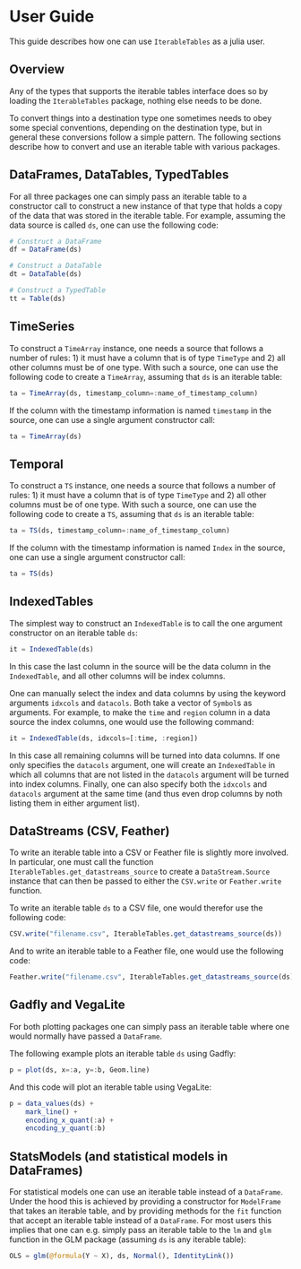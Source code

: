 # User Guide

This guide describes how one can use `IterableTables` as a julia user.

## Overview

Any of the types that supports the iterable tables interface does so by loading the `IterableTables` package, nothing else needs to be done.

To convert things into a destination type one sometimes needs to obey some special conventions, depending on the destination type, but in general these conversions follow a simple pattern. The following sections describe how to convert and use an iterable table with various packages.

## DataFrames, DataTables, TypedTables

For all three packages one can simply pass an iterable table to a constructor call to construct a new instance of that type that holds a copy of the data that was stored in the iterable table. For example, assuming the data source is called `ds`, one can use the following code:

```julia
# Construct a DataFrame
df = DataFrame(ds)

# Construct a DataTable
dt = DataTable(ds)

# Construct a TypedTable
tt = Table(ds)
```

## TimeSeries

To construct a `TimeArray` instance, one needs a source that follows a number of rules: 1) it must have a column that is of type `TimeType` and 2) all other columns must be of one type. With such a source, one can use the following code to create a `TimeArray`, assuming that `ds` is an iterable table:

```julia
ta = TimeArray(ds, timestamp_column=:name_of_timestamp_column)
```

If the column with the timestamp information is named `timestamp` in the source, one can use a single argument constructor call:

```julia
ta = TimeArray(ds)
```

## Temporal

To construct a `TS` instance, one needs a source that follows a number of rules: 1) it must have a column that is of type `TimeType` and 2) all other columns must be of one type. With such a source, one can use the following code to create a `TS`, assuming that `ds` is an iterable table:

```julia
ta = TS(ds, timestamp_column=:name_of_timestamp_column)
```

If the column with the timestamp information is named `Index` in the source, one can use a single argument constructor call:

```julia
ta = TS(ds)
```


## IndexedTables

The simplest way to construct an `IndexedTable` is to call the one argument constructor on an iterable table `ds`:

```julia
it = IndexedTable(ds)
```

In this case the last column in the source will be the data column in the `IndexedTable`, and all other columns will be index columns.

One can manually select the index and data columns by using the keyword arguments `idxcols` and `datacols`. Both take a vector of `Symbol`s as arguments. For example, to make the `time` and `region` column in a data source the index columns, one would use the following command:

```julia
it = IndexedTable(ds, idxcols=[:time, :region])
```

In this case all remaining columns will be turned into data columns. If one only specifies the `datacols` argument, one will create an `IndexedTable` in which all columns that are not listed in the `datacols` argument will be turned into index columns. Finally, one can also specify both the `idxcols` and `datacols` argument at the same time (and thus even drop columns by noth listing them in either argument list).

## DataStreams (CSV, Feather)

To write an iterable table into a CSV or Feather file is slightly more involved. In particular, one must call the function `IterableTables.get_datastreams_source` to create a `DataStream.Source` instance that can then be passed to either the `CSV.write` or `Feather.write` function.

To write an iterable table `ds` to a CSV file, one would therefor use the following code:

```julia
CSV.write("filename.csv", IterableTables.get_datastreams_source(ds))
```

And to write an iterable table to a Feather file, one would use the following code:

```julia
Feather.write("filename.csv", IterableTables.get_datastreams_source(ds))
```

## Gadfly and VegaLite

For both plotting packages one can simply pass an iterable table where one would normally have passed a `DataFrame`.

The following example plots an iterable table `ds` using Gadfly:

```julia
p = plot(ds, x=:a, y=:b, Geom.line)
```

And this code will plot an iterable table using VegaLite:

```julia
p = data_values(ds) +
    mark_line() +
    encoding_x_quant(:a) +
    encoding_y_quant(:b)
```

## StatsModels (and statistical models in DataFrames)

For statistical models one can use an iterable table instead of a `DataFrame`. Under the hood this is achieved by providing a constructor for `ModelFrame` that takes an iterable table, and by providing methods for the `fit` function that accept an iterable table instead of a `DataFrame`. For most users this implies that one can e.g. simply pass an iterable table to the `lm` and `glm` function in the GLM package (assuming `ds` is any iterable table):

```julia
OLS = glm(@formula(Y ~ X), ds, Normal(), IdentityLink())
```
